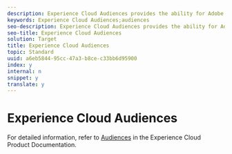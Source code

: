 ```yaml
---
description: Experience Cloud Audiences provides the ability for Adobe Experience Cloud solutions to communicate and share information about website visitors so the same data can be used by each solution.
keywords: Experience Cloud Audiences;audiences
seo-description: Experience Cloud Audiences provides the ability for Adobe Experience Cloud solutions to communicate and share information about website visitors so the same data can be used by each solution.
seo-title: Experience Cloud Audiences
solution: Target
title: Experience Cloud Audiences
topic: Standard
uuid: a6eb5844-95cc-47a3-b8ce-c33bb6d95900
index: y
internal: n
snippet: y
translate: y
---
```


# Experience Cloud Audiences

For detailed information, refer to [ Audiences](https://marketing.adobe.com/resources/help/en_US/mcloud/audience_library.html) in the Experience Cloud Product Documentation. 
